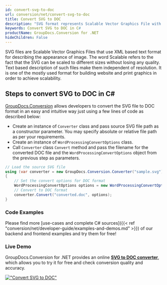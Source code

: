 ```yaml
---
id: convert-svg-to-doc
url: conversion/net/convert-svg-to-doc
title: Convert SVG to DOC
description: "SVG format represents Scalable Vector Graphics File with .svg extension. Learn how to convert SVG to DOC file programmatically in C# language using GroupDocs.Conversion for .NET library."
keywords: Convert SVG to DOC in C#
productName: GroupDocs.Conversion for .NET
hideChildren: False
---
```


SVG files are Scalable Vector Graphics Files that use XML based text format for describing the appearance of image. The word Scalable refers to the fact that the SVG can be scaled to different sizes without losing any quality. Text based description of such files make them independent of resolution. It is one of the mostly used format for building website and print graphics in order to achieve scalability.

## Steps to convert SVG to DOC in C#

[GroupDocs.Conversion](https://products.groupdocs.com/conversion/net) allows developers to convert the SVG file to DOC format in an easy and intuitive way just using a few lines of code as described below:

* Create an instance of `Converter` class and pass source SVG file path as a constructor parameter. You may specify absolute or relative file path as per your requirements. 
* Create an instance of `WordProcessingConvertOptions` class.
* Call `Converter` class `Convert` method and pass the filename for the converted DOC file and the `WordProcessingConvertOptions` object from the previous step as parameters.

```csharp
// Load the source SVG file
using (var converter = new GroupDocs.Conversion.Converter("sample.svg"))
{
    // Set the convert options for DOC format
    WordProcessingConvertOptions options = new WordProcessingConvertOptions();
    // Convert to DOC format
    converter.Convert("converted.doc", options);
}
```

### Code Examples

Please find more [use-cases and complete C# sources]({{< ref "conversion/net/developer-guide/examples-and-demos.md" >}}) of our backend and frontend examples and try them for free!

### Live Demo

GroupDocs.Conversion for .NET provides an online [**SVG to DOC converter**](https://products.groupdocs.app/conversion/svg-to-doc), which allows you to try it for free and check conversion quality and accuracy.

[!["Convert SVG to DOC"](conversion/net/images/convert-svg-to-doc.png)](https://products.groupdocs.app/conversion/svg-to-doc)